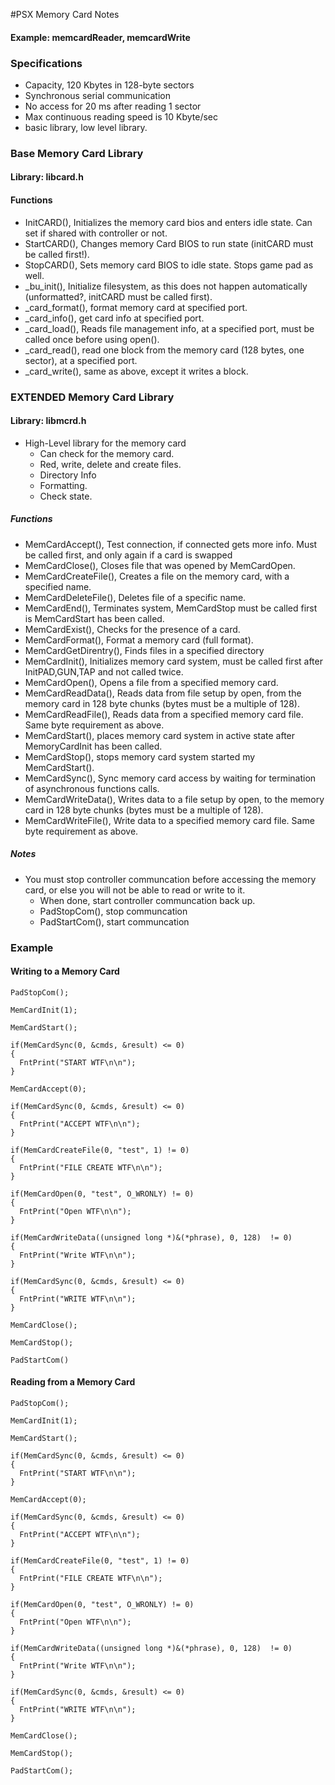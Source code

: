 #PSX Memory Card Notes

#### Example: memcardReader, memcardWrite

### Specifications

* Capacity, 120 Kbytes in 128-byte sectors
* Synchronous serial communication
* No access for 20 ms after reading 1 sector
* Max continuous reading speed is 10 Kbyte/sec
* basic library, low level library.

### Base Memory Card Library

#### Library: libcard.h

#### Functions

* InitCARD(), Initializes the memory card bios and enters idle state. Can set if shared with controller or not.
* StartCARD(), Changes memory Card BIOS to run state (initCARD must be called first!).
* StopCARD(), Sets memory card BIOS to idle state. Stops game pad as well.
* _bu_init(), Initialize filesystem, as this does not happen automatically (unformatted?, initCARD must be called first).
* _card_format(), format memory card at specified port.
* _card_info(), get card info at specified port.
* _card_load(), Reads file management info, at a specified port, must be called once before using open().
* _card_read(), read one block from the memory card (128 bytes, one sector), at a specified port.
* _card_write(), same as above, except it writes a block.

### EXTENDED Memory Card Library

#### Library: libmcrd.h

* High-Level library for the memory card
	* Can check for the memory card.
	* Red, write, delete and create files.
	* Directory Info
	* Formatting.
	* Check state.

##### Functions

* MemCardAccept(), Test connection, if connected gets more info. Must be called first, and only again if a card is swapped
* MemCardClose(), Closes file that was opened by MemCardOpen.
* MemCardCreateFile(), Creates a file on the memory card, with a specified name.
* MemCardDeleteFile(), Deletes file of a specific name.
* MemCardEnd(), Terminates system, MemCardStop must be called first is MemCardStart has been called.
* MemCardExist(), Checks for the presence of a card.
* MemCardFormat(), Format a memory card (full format).
* MemCardGetDirentry(), Finds files in a specified directory
* MemCardInit(), Initializes memory card system, must be called first after InitPAD,GUN,TAP and not called twice.
* MemCardOpen(), Opens a file from a specified memory card.
* MemCardReadData(),  Reads data from file setup by open, from the memory card in 128 byte chunks (bytes must be a multiple of 128).
* MemCardReadFile(), Reads data from a specified memory card file. Same byte requirement as above.
* MemCardStart(), places memory card system in active state after MemoryCardInit has been called.
* MemCardStop(), stops memory card system started my MemCardStart().
* MemCardSync(), Sync memory card access by waiting for termination of asynchronous functions calls.
* MemCardWriteData(), Writes data to a file setup by open, to the memory card in 128 byte chunks (bytes must be a multiple of 128).
* MemCardWriteFile(), Write data to a specified memory card file. Same byte requirement as above.

##### Notes
* You must stop controller communcation before accessing the memory card, or else you will not be able to read or write to it.
  * When done, start controller communcation back up.
  * PadStopCom(), stop communcation
  * PadStartCom(), start communcation

### Example

#### Writing to a Memory Card

```
PadStopCom();

MemCardInit(1);
	
MemCardStart();

if(MemCardSync(0, &cmds, &result) <= 0)
{
  FntPrint("START WTF\n\n");
}

MemCardAccept(0);

if(MemCardSync(0, &cmds, &result) <= 0)
{
  FntPrint("ACCEPT WTF\n\n");
}

if(MemCardCreateFile(0, "test", 1) != 0)
{
  FntPrint("FILE CREATE WTF\n\n");
}

if(MemCardOpen(0, "test", O_WRONLY) != 0)
{
  FntPrint("Open WTF\n\n");
}

if(MemCardWriteData((unsigned long *)&(*phrase), 0, 128)  != 0)
{
  FntPrint("Write WTF\n\n");
}

if(MemCardSync(0, &cmds, &result) <= 0)
{
  FntPrint("WRITE WTF\n\n");
}

MemCardClose();

MemCardStop();

PadStartCom()
```

#### Reading from a Memory Card
```
PadStopCom();

MemCardInit(1);

MemCardStart();

if(MemCardSync(0, &cmds, &result) <= 0)
{
  FntPrint("START WTF\n\n");
}

MemCardAccept(0);

if(MemCardSync(0, &cmds, &result) <= 0)
{
  FntPrint("ACCEPT WTF\n\n");
}

if(MemCardCreateFile(0, "test", 1) != 0)
{
  FntPrint("FILE CREATE WTF\n\n");
}

if(MemCardOpen(0, "test", O_WRONLY) != 0)
{
  FntPrint("Open WTF\n\n");
}

if(MemCardWriteData((unsigned long *)&(*phrase), 0, 128)  != 0)
{
  FntPrint("Write WTF\n\n");
}

if(MemCardSync(0, &cmds, &result) <= 0)
{
  FntPrint("WRITE WTF\n\n");
}

MemCardClose();

MemCardStop();

PadStartCom();
```